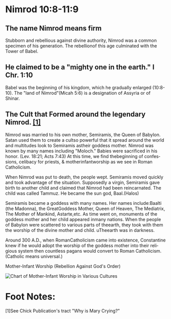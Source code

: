 <h1><span lang='en'>Nimrod 10:8-11:9 </span></h1>

<h2><span lang='en'>The name Nimrod means firm </span></h2>
<p><span lang='en'>Stubborn and rebellious against divine authority&#44; Nimrod was a common specimen of his generation. The rebellionof this age culminated with the Tower of Babel. </span></p>
<h2><span lang='en'>He claimed to be a &quot;mighty one in the earth.&quot; I Chr. 1:10 </span></h2>
<p><span lang='en'>Babel was the beginning of his kingdom&#44; which he gradually enlarged (10:8-10). The &quot;land of Nimrod&quot;(Micah 5:6) is a designation of Assyria or of Shinar. </span></p>
<h2><span lang='en'>The Cult that Formed around the legendary Nimrod. <a href='#footnotes'>[1]</a></span></h2>
<p><span lang='en'>Nimrod was married to his own mother&#44; Semiramis&#44; the Queen of Babylon. Satan used them to create a cultso powerful that it spread around the world and multitudes look to Semiramis astheir goddess mother. Nimrod was known by many names including &quot;Moloch.&quot; Babies were sacrificed in his honor. (Lev. 18:21; Acts 7:43) At this time&#44; we find thebeginning of confessions&#44; celibacy for priests&#44; &amp; motherinfantworship as we see in Roman Catholicism. </span></p>
<p><span lang='en'>When Nimrod was put to death&#44; the people wept. Semiramis moved quickly and took advantage of the situation. Supposedly a virgin&#44; Semiramis gave birth to another child and claimed that Nimrod had been reincarnated. The child was called Tammuz. He became the sun god&#44; Baal.(Halos) </span></p>
<p><span lang='en'>Semiramis became a goddess with many names. Her names include:Baalti (the Madonna)&#44; the GreatGoddess Mother&#44; Queen of Heaven&#44; The Mediatrix&#44; The Mother of Mankind&#44; Astarte&#44;etc. As time went on&#44; monuments of the goddess mother and her child appeared inmany nations. When the people of Babylon were scattered to various parts of theearth&#44; they took with them the worship of the divine mother and child. uTheearth was in darkness. </span></p>
<p><span lang='en'>Around 300 A.D.&#44; when RomanCatholicism came into existence&#44; Constantine knew if he would adopt the worship of the goddess mother into their religious system then countless pagans would convert to Roman Catholicism. (Catholic means universal.) </span></p>

<p><span lang='en'>Mother-Infant Worship (Rebellion Against God's Order)</span></p>
<img src='/assets/pentateuch/infant-mother-worship.png' alt='Chart of Mother-Infant Worship in Various Cultures'/>

<div id='footnotes'>
<h1><span lang='en'>Foot Notes:</span></h1>
<p>[1]<span lang='en'>See Chick Publication&apos;s tract &quot;Why is Mary Crying?&quot;</span></p>
</div>

